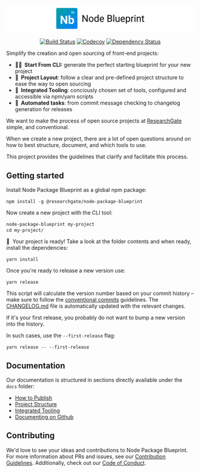 <p align="center">
  <img alt="Node Blueprint" src=".github/logo.svg" width="888">
</p>

<p align="center">
  <a href="https://travis-ci.org/researchgate/node-package-blueprint"><img alt="Build Status" src="https://travis-ci.org/researchgate/node-package-blueprint.svg?branch=master"></a>
  <a href="https://codecov.io/gh/researchgate/node-package-blueprint"><img alt="Codecov" src="https://img.shields.io/codecov/c/github/researchgate/node-package-blueprint.svg"></a>
  <a href="https://dependencyci.com/github/researchgate/node-package-blueprint"><img alt="Dependency Status" src="https://dependencyci.com/github/researchgate/node-package-blueprint/badge"></a>
</p>

Simplify the creation and open sourcing of front-end projects:

- **👩‍💻&nbsp;&nbsp;Start From CLI:** generate the perfect starting blueprint for your new project
- **📐&nbsp;&nbsp;Project Layout**: follow a clear and pre-defined project structure to ease the way to open sourcing
- **🔧&nbsp;&nbsp;Integrated Tooling**: conciously chosen set of tools, configured and accessible via npm/yarn scripts
- **🎡&nbsp;&nbsp;Automated tasks**: from commit message checking to changelog generation for releases

We want to make the process of open source projects at [ResearchGate](https://github.com/researchgate) simple, and conventional.

When we create a new project, there are a lot of open questions around on how to best structure, document, and which tools to use.

This project provides the guidelines that clarify and facilitate this process.

## Getting started

Install Node Package Blueprint as a global npm package:

```
npm install -g @researchgate/node-package-blueprint
```

Now create a new project with the CLI tool:

```
node-package-blueprint my-project
cd my-project/
```

🏁&nbsp;&nbsp;Your project is ready! Take a look at the folder contents and when ready, install the dependencies:

```
yarn install
```

Once you're ready to release a new version use:

```
yarn release
```

This script will calculate the version number based on your commit history – make sure to follow the [conventional commits](conventionalcommits.org) guidelines. The [CHANGELOG.md](./CHANGELOG.md) file is automatically updated with the relevant changes.

If it's your first release, you probably do not want to bump a new version into the history.

In such cases, use the `--first-release` flag:

```
yarn release -- --first-release
```

## Documentation

Our documentation is structured in sections directly available under the `docs` folder:

- [How to Publish](./docs/docs/publishing.md)
- [Project Structure](./docs/docs/project-structure.md)
- [Integrated Tooling](./docs/docs/integrated-tooling.md)
- [Documenting on Github](./docs/docs/documenting-on-github.md)

## Contributing

We'd love to see your ideas and contributions to Node Package Blueprint. For more information about PRs and issues, see our [Contribution Guidelines](.github/CONTRIBUTING.md). Additionally, check out our [Code of Conduct](.github/CODE_OF_CONDUCT.md).
